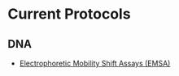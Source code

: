# Current Protocols

## DNA

* [Electrophoretic Mobility Shift Assays (EMSA)](./protocols/DNA/EMSA.md)